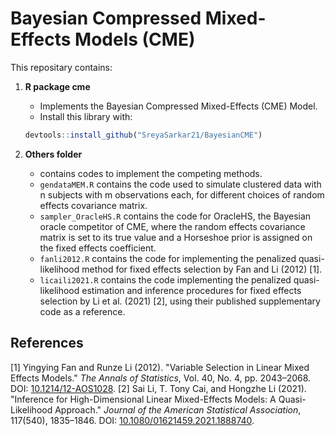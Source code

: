 # Bayesian Compressed Mixed-Effects Models (CME)

This repositary contains:

1. **R package cme**
    - Implements the Bayesian Compressed Mixed-Effects (CME) Model.
    - Install this library with:
    ```r
    devtools::install_github("SreyaSarkar21/BayesianCME")
    ```

2. **Others folder**
    * contains codes to implement the competing methods.
    * `gendataMEM.R` contains the code used to simulate clustered data with n subjects with m observations each, for different choices of random effects covariance matrix.
    * `sampler_OracleHS.R` contains the code for OracleHS, the Bayesian oracle competitor of CME, where the random effects covariance matrix is set to its true value and a Horseshoe prior is assigned on the fixed effects coefficient.
    * `fanli2012.R` contains the code for implementing the penalized quasi-likelihood method for fixed effects selection by Fan and Li (2012) [1].
    * `licaili2021.R` contains the code implementing the penalized quasi-likelihood estimation and inference procedures for fixed effects selection by Li et al. (2021) [2], using their published supplementary code as a reference.

## References

[1] Yingying Fan and Runze Li (2012). "Variable Selection in Linear Mixed Effects Models." *The Annals of Statistics*, Vol. 40, No. 4, pp. 2043–2068. DOI: [10.1214/12-AOS1028](https://doi.org/10.1214/12-AOS1028).
[2] Sai Li, T. Tony Cai, and Hongzhe Li (2021). "Inference for High-Dimensional Linear Mixed-Effects Models: A Quasi-Likelihood Approach." *Journal of the American Statistical Association*, 117(540), 1835–1846. DOI: [10.1080/01621459.2021.1888740](https://doi.org/10.1080/01621459.2021.1888740).

